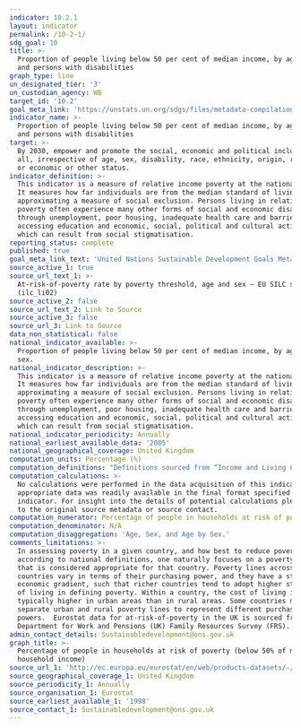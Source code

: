 ```yaml
---
indicator: 10.2.1
layout: indicator
permalink: /10-2-1/
sdg_goal: 10
title: >-
  Proportion of people living below 50 per cent of median income, by age, sex,
  and persons with disabilities
graph_type: line
un_designated_tier: '3'
un_custodian_agency: WB
target_id: '10.2'
goal_meta_link: 'https://unstats.un.org/sdgs/files/metadata-compilation/Metadata-Goal-10.pdf '
indicator_name: >-
  Proportion of people living below 50 per cent of median income, by age, sex,
  and persons with disabilities
target: >-
  By 2030, empower and promote the social, economic and political inclusion of
  all, irrespective of age, sex, disability, race, ethnicity, origin, religion
  or economic or other status.
indicator_definition: >-
  This indicator is a measure of relative income poverty at the national level.
  It measures how far individuals are from the median standard of living,
  approximating a measure of social exclusion. Persons living in relative
  poverty often experience many other forms of social and economic disadvantage
  through unemployment, poor housing, inadequate health care and barriers in
  accessing education and economic, social, political and cultural activities,
  which can result from social stigmatisation.
reporting_status: complete
published: true
goal_meta_link_text: 'United Nations Sustainable Development Goals Metadata: 10.2.1'
source_active_1: true
source_url_text_1: >-
  At-risk-of-poverty rate by poverty threshold, age and sex – EU SILC survey
  (ilc_li02)
source_active_2: false
source_url_text_2: Link to Source
source_active_3: false
source_url_3: Link to Source
data_non_statistical: false
national_indicator_available: >-
  Proportion of people living below 50 per cent of median income, by age and
  sex.
national_indicator_description: >-
  This indicator is a measure of relative income poverty at the national level.
  It measures how far individuals are from the median standard of living,
  approximating a measure of social exclusion. Persons living in relative
  poverty often experience many other forms of social and economic disadvantage
  through unemployment, poor housing, inadequate health care and barriers in
  accessing education and economic, social, political and cultural activities,
  which can result from social stigmatisation.
national_indicator_periodicity: Annually
national_earliest_available_data: '2005'
national_geographical_coverage: United Kingdom
computation_units: Percentage (%)
computation_definitions: "Definitions sourced from “Income and Living Conditions” Metadata (Eurostat) Household income: The total disposable income of a household is calculated by adding together the personal income received by all of household members plus income received at household level. Missing income information is imputed. Disposable household income includes: -\tAll income from work (employee wages and self-employment earnings) -\tPrivate income from investment and property -\tTransfers between households -\tAll social transfers received in cash including old-age pensions Note: Some of the income components are mandatory only from 2007: Imputed rent, Interest paid on mortgage, Employer's social insurance contributions. From the 2007 year on, all countries have to supply gross income information.  The current definition of total household disposable income used for the calculation of EU-SILC based indicators excludes: -\tImputed rent - i.e. money that one saves on full (market) rent by living in one's own accommodation or in accommodation rented at a price that is lower than the market rent, -\tNon monetary income components, in particular value of goods produced for own consumption, social transfers in kind and non-cash employee income except company cars. Equivalence scale: To take into account the impact of differences in household size and composition, the total disposable household income is \"equivalised\". The equivalised income attributed to each member of the household is calculated by dividing the total disposable income of the household by the equivalisation factor. Equivalisation factors can be determined in various ways. Eurostat applies an equivalisation factor calculated according to the OECD-modified scale first proposed in 1994 - which gives a weight of 1.0 to the first person aged 14 or more, a weight of 0.5 to other persons aged 14 or more and a weight of 0.3 to persons aged 0-13. Household: A 'private household' means \"a person living alone or a group of people who live together in the same private dwelling and share expenditures, including the joint provision of the essentials of living\". EU-SILC implementing regulation number 1983/2003 on updated definitions, defines households in terms of sharing household expenses and (for non-permanent members) in terms of duration of stay and (for temporarily absent members) in terms of duration of absence."
computation_calculations: >-
  No calculations were performed in the data acquisition of this indicator as
  appropriate data was readily available in the final format specified by this
  indicator. For insight into the details of potential calculations please refer
  to the original source metadata or source contact.
computation_numerator: Percentage of people in households at risk of poverty
computation_denominator: N/A
computation_disaggregation: 'Age, Sex, and Age by Sex.'
comments_limitations: >-
  In assessing poverty in a given country, and how best to reduce poverty
  according to national definitions, one naturally focuses on a poverty line
  that is considered appropriate for that country. Poverty lines across
  countries vary in terms of their purchasing power, and they have a strong
  economic gradient, such that richer countries tend to adopt higher standards
  of living in defining poverty. Within a country, the cost of living is
  typically higher in urban areas than in rural areas. Some countries may have
  separate urban and rural poverty lines to represent different purchasing
  powers.  Eurostat data for at-risk-of-poverty in the UK is sourced from
  Department for Work and Pensions (UK) Family Resources Survey (FRS). 
admin_contact_details: Sustainabledevelopment@ons.gov.uk
graph_title: >-
  Percentage of people in households at risk of poverty (below 50% of median UK
  household income)
source_url_1: 'http://ec.europa.eu/eurostat/en/web/products-datasets/-/ILC_LI02 '
source_geographical_coverage_1: United Kingdom
source_periodicity_1: Annually
source_organisation_1: Eurostat
source_earliest_available_1: '1998'
source_contact_1: Sustainabledevelopment@ons.gov.uk
---
```



